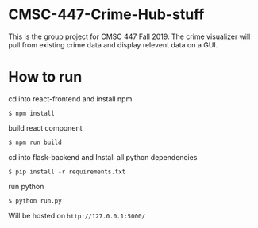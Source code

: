 # CMSC-447-Crime-Hub-stuff
This is the group project for CMSC 447 Fall 2019. The crime visualizer will pull from existing crime data and display relevent data on a GUI.

# How to run

cd into react-frontend and install npm
```
$ npm install
```
build react component
```
$ npm run build
```
cd into flask-backend and Install all python dependencies
```
$ pip install -r requirements.txt
```
run python
```
$ python run.py
```

Will be hosted on `http://127.0.0.1:5000/`
